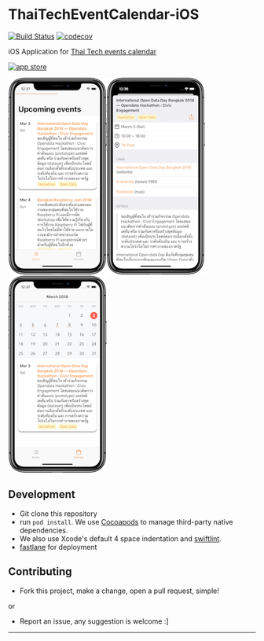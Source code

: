 # ThaiTechEventCalendar-iOS
[![Build Status](https://travis-ci.org/kindraywind/ThaiTechEventCalendar-iOS.svg?branch=master)](https://travis-ci.org/kindraywind/ThaiTechEventCalendar-iOS)
[![codecov](https://codecov.io/gh/kindraywind/ThaiTechEventCalendar-iOS/branch/master/graph/badge.svg)](https://codecov.io/gh/kindraywind/ThaiTechEventCalendar-iOS)

iOS Application for [Thai Tech events calendar](https://github.com/ThaiProgrammer/tech-events-calendar)

[![app store](https://devimages-cdn.apple.com/app-store/marketing/guidelines/images/badge-download-on-the-app-store.svg)](https://itunes.apple.com/th/app/thai-it-events/id1352781617?ls=1&mt=8)

![](https://raw.githubusercontent.com/kindraywind/ThaiTechEventCalendar-iOS/master/screenshots/ss1.png)![](https://raw.githubusercontent.com/kindraywind/ThaiTechEventCalendar-iOS/master/screenshots/ss2.png)![](https://raw.githubusercontent.com/kindraywind/ThaiTechEventCalendar-iOS/master/screenshots/ss3.png)



## Development
- Git clone this repository
- run `pod install`. We use [Cocoapods](http://cocoapods.org) to manage third-party native dependencies.
- We also use Xcode's default 4 space indentation and [swiftlint](https://github.com/realm/SwiftLint).
- [fastlane](https://fastlane.tools) for deployment

## Contributing
- Fork this project, make a change, open a pull request, simple!

or

- Report an issue, any suggestion is welcome :]

---
